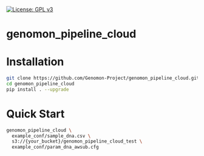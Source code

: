 [![License: GPL v3](https://img.shields.io/badge/License-GPL%20v3-blue.svg)](https://www.gnu.org/licenses/gpl-3.0)

# genomon_pipeline_cloud

# Installation

```sh
git clone https://github.com/Genomon-Project/genomon_pipeline_cloud.git
cd genomon_pipeline_cloud
pip install . --upgrade
```

# Quick Start

```sh
genomon_pipeline_cloud \
  example_conf/sample_dna.csv \
  s3://{your_bucket}/genomon_pipeline_cloud_test \
  example_conf/param_dna_awsub.cfg
```
